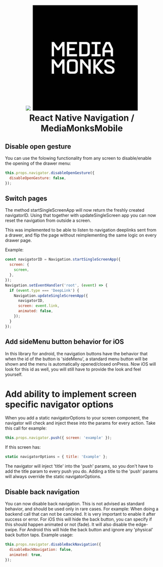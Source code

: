 
<h1 align="center">
  <img src="./logo.png"/> <img src="./mm.png"/><br>
  React Native Navigation / MediaMonksMobile
</h1>

## Disable open gesture

You can use the folowing functionality from any screen to disable/enable 
the opening of the drawer menu:
```js
this.props.navigator.disableOpenGesture({
  disableOpenGesture: false,
});
```

## Switch pages
The method startSingleScreenApp will now return the freshly created
navigatorID. Using that together with updateSingleScreen app you can now
reset the navigation from outside a screen.

This was implemented to be able to listen to navigation deeplinks sent
from a drawer, and flip the page without reimplementing the same logic
on every drawer page.

Example:
```js
const navigatorID = Navigation.startSingleScreenApp({
  screen: {
    screen,
  },
});
Navigation.setEventHandler('root', (event) => {
  if (event.type === 'DeepLink') {
    Navigation.updateSingleScreenApp({
      navigatorID,
      screen: event.link,
      animated: false,
    });
  }
});
```
## Add sideMenu button behavior for iOS
In this library for android, the navigation buttons have the behavior
that when the id of the button is 'sideMenu', a standard menu button
will be shown and the menu is automatically opened/closed onPress.
Now iOS will look for this id as well, you will still have to provide
the look and feel yourself.

# Add ability to implement screen specific navigator options
When you add a static navigatorOptions to your screen component, the
navigator will check and inject these into the params for every action.
Take this call for example:
```js
this.props.navigator.push({ screen: 'example' });
```
If this screen has:
```js
static navigatorOptions = { title: 'Example' };
```
The navigator will inject 'title' into the 'push' params, so you don't
have to add the title param to every push you do.
Adding a title to the 'push' params will always override the static
navigatorOptions.

## Disable back navigation
You can now disable back navigation. This is not advised as standard
behavior, and should be used only in rare cases.
For example: When doing a backend call that can not be canceled.
It is very important to enable it after success or error.
For iOS this will hide the back button, you can specify if this 
should happen animated or not (fade). It will also disable the 
edge-swipe.
For Android this will hide the back button and ignore any 'physical'
back button taps.
Example usage:
```js
this.props.navigator.disableBackNavigation({
  disableBackNavigation: false,
  animated: true,
});
```